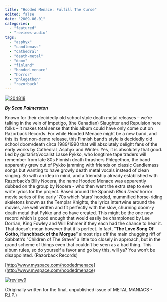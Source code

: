 ```yaml
---
title: "Hooded Menace: Fulfill The Curse"
edited: false
date: "2009-06-01"
categories:
  - "featured"
  - "reviews-audio"
tags:
  - "asphyx"
  - "candlemass"
  - "cathedral"
  - "death-metal"
  - "doom"
  - "finland"
  - "hooded-menace"
  - "horror"
  - "phlegethon"
  - "razorback"
---
```


[![204818](http://www.hellbound.ca/wp-content/uploads/2009/05/204818.jpg "204818")](http://www.hellbound.ca/wp-content/uploads/2009/05/204818.jpg)

_**By Sean Palmerston**_

Known for their decidedly old school style death metal releases – we’re talking in the vein of Impetigo, (the Canadian) Slaughter and Repulsion here folks – it makes total sense that this album could have only come out on Razorback Records. For while Hooded Menace might be a new band, and this its first non-demo release, this Finnish band’s style is decidedly old school doom/death circa 1989/1990 that will absolutely delight fans of the early works by Cathedral, Asphyx and Winter. Yes, it is absolutely that good. Led by guitarist/vocalist Lasse Pykko, who longtime tape traders will remember from late 80s Finnish death thrashers Phlegethon, the band apparently grew out of Pykko jamming with friends on classic Candlemass songs but wanting to have growly death metal vocals instead of clean singing. So with an idea in mind, and a friendship already established with Razorback’s Billy Nocera, the name Hooded Menace was apparently dubbed on the group by Nocera - who then went the extra step to even write lyrics for the project. Based around the Spanish _Blind Dead_ horror movie series of the early '70s which ‘stars’ hooded, mummified horse-riding skeletons known as the Templar Knights, the lyrics intertwine around the movies, are well written and fit perfectly with the slow, churning doom-y death metal that Pykko and co have created. This might be the one new record which is good enough that would easily be championed by Lee Dorrian, King Fowley and Will Rahmer if they each had the chance to hear it. That doesn’t mean however that it is perfect. In fact, “**The Love Song Of Gotho, Hunchback of the Morgue**” almost rips off the main chugging riff of Sabbath’s "Children of The Grave” a little too closely in approach, but in the grand scheme of things even that couldn’t be seen as a bad thing. This album rules, so do yourself a favor and go buy this, will ya? You won’t be disappointed. (Razorback Records)

[http://www.myspace.com/hoodedmenace](http://www.myspace.com/hoodedmenace)

[![review9](http://www.hellbound.ca/wp-content/uploads/2009/05/review9.png "review9")](http://www.hellbound.ca/wp-content/uploads/2009/05/review9.png)

(Originally written for the final, unpublished issue of METAL MANIACS - R.I.P.)
